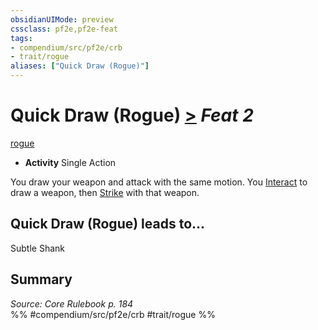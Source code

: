 ```yaml
---
obsidianUIMode: preview
cssclass: pf2e,pf2e-feat
tags:
- compendium/src/pf2e/crb
- trait/rogue
aliases: ["Quick Draw (Rogue)"]
---
```

# Quick Draw (Rogue)  [>](rules/core-rulebook/chapter-9-playing-the-game.md#Actions "Single Action") *Feat 2*  
[rogue](rules/traits/rogue.md)  

- **Activity** Single Action

You draw your weapon and attack with the same motion. You [Interact](rules/actions/interact.md) to draw a weapon, then [Strike](rules/actions/strike.md) with that weapon.

## Quick Draw (Rogue) leads to...

Subtle Shank

## Summary

*Source: Core Rulebook p. 184*  
%% #compendium/src/pf2e/crb #trait/rogue %%